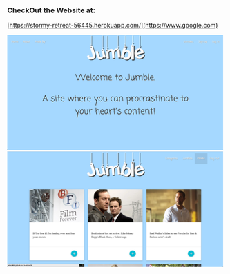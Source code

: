 ### CheckOut the Website at: 

[https://stormy-retreat-56445.herokuapp.com/](https://www.google.com)
<br>

<img src="https://raw.githubusercontent.com/Ramish9000/Jumble/master/front-end/images/Jumble_1.png" width="500">

<img src="https://raw.githubusercontent.com/Ramish9000/Jumble/master/front-end/images/Jumble_2.png" width="500">